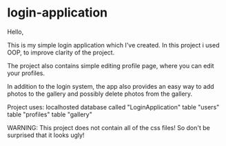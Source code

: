# login-application
Hello,

This is my simple login application which I've created.
In this project i used OOP, to improve clarity of the project.

The project also contains simple editing profile page, where you can edit your profiles.

In addition to the login system, the app also provides an easy way to add photos to the gallery and possibly delete photos from the gallery.

Project uses:
    localhosted database called "LoginApplication"
        table "users"
        table "profiles"
        table "gallery"

WARNING:
    This project does not contain all of the css files! So don't be surprised that it looks ugly!

